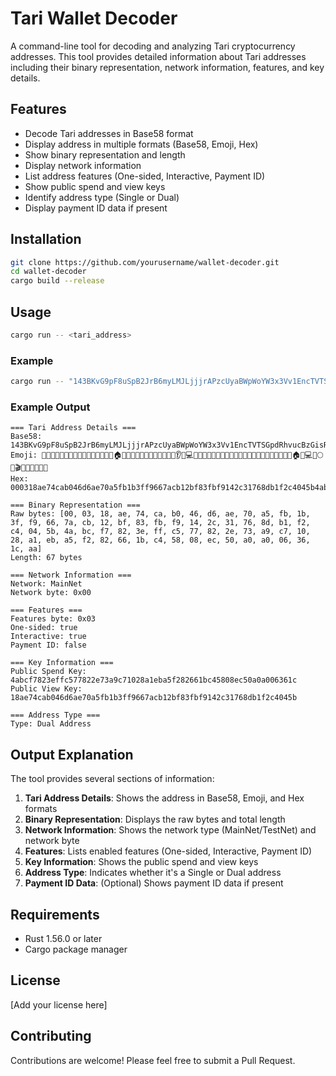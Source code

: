 # Tari Wallet Decoder

A command-line tool for decoding and analyzing Tari cryptocurrency addresses. This tool provides detailed information about Tari addresses including their binary representation, network information, features, and key details.

## Features

- Decode Tari addresses in Base58 format
- Display address in multiple formats (Base58, Emoji, Hex)
- Show binary representation and length
- Display network information
- List address features (One-sided, Interactive, Payment ID)
- Show public spend and view keys
- Identify address type (Single or Dual)
- Display payment ID data if present

## Installation

```bash
git clone https://github.com/yourusername/wallet-decoder.git
cd wallet-decoder
cargo build --release
```

## Usage

```bash
cargo run -- <tari_address>
```

### Example

```bash
cargo run -- "143BKvG9pF8uSpB2JrB6myLMJLjjjrAPzcUyaBWpWoYW3x3Vv1EncTVTSGpdRhvucBzGisRj17tQyfg6vkGWKGjvUxZ"
```

### Example Output

```
=== Tari Address Details ===
Base58: 143BKvG9pF8uSpB2JrB6myLMJLjjjrAPzcUyaBWpWoYW3x3Vv1EncTVTSGpdRhvucBzGisRj17tQyfg6vkGWKGjvUxZ
Emoji: 🐢🌊🍇💉🙈📖💋🎠🔦💉🦁👣🚫🍊🎂🚨🏠🐜📿🌽💯🐭🚫🚨🍁🍦🍭🐘🐸👂🚓💻🎯🎺🎤💨🚦🐬🎁🧲💼🐙🐬🍪🐔👾📜🌹🍞👟👶👣🚓🐬🏠🍊💻🎷🌕🚀🎬👞👞🌙🍵🍋🤠
Hex: 000318ae74cab046d6ae70a5fb1b3ff9667acb12bf83fbf9142c31768db1f2c4045b4abcf7823effc577822e73a9c71028a1eba5f282661bc45808ec50a0a006361caa

=== Binary Representation ===
Raw bytes: [00, 03, 18, ae, 74, ca, b0, 46, d6, ae, 70, a5, fb, 1b, 3f, f9, 66, 7a, cb, 12, bf, 83, fb, f9, 14, 2c, 31, 76, 8d, b1, f2, c4, 04, 5b, 4a, bc, f7, 82, 3e, ff, c5, 77, 82, 2e, 73, a9, c7, 10, 28, a1, eb, a5, f2, 82, 66, 1b, c4, 58, 08, ec, 50, a0, a0, 06, 36, 1c, aa]
Length: 67 bytes

=== Network Information ===
Network: MainNet
Network byte: 0x00

=== Features ===
Features byte: 0x03
One-sided: true
Interactive: true
Payment ID: false

=== Key Information ===
Public Spend Key: 4abcf7823effc577822e73a9c71028a1eba5f282661bc45808ec50a0a006361c
Public View Key: 18ae74cab046d6ae70a5fb1b3ff9667acb12bf83fbf9142c31768db1f2c4045b

=== Address Type ===
Type: Dual Address
```

## Output Explanation

The tool provides several sections of information:

1. **Tari Address Details**: Shows the address in Base58, Emoji, and Hex formats
2. **Binary Representation**: Displays the raw bytes and total length
3. **Network Information**: Shows the network type (MainNet/TestNet) and network byte
4. **Features**: Lists enabled features (One-sided, Interactive, Payment ID)
5. **Key Information**: Shows the public spend and view keys
6. **Address Type**: Indicates whether it's a Single or Dual address
7. **Payment ID Data**: (Optional) Shows payment ID data if present

## Requirements

- Rust 1.56.0 or later
- Cargo package manager

## License

[Add your license here]

## Contributing

Contributions are welcome! Please feel free to submit a Pull Request. 